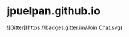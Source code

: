 # jpuelpan.github.io
[![Gitter](https://badges.gitter.im/Join Chat.svg)](https://gitter.im/Jpuelpan/jpuelpan.github.io?utm_source=badge&utm_medium=badge&utm_campaign=pr-badge&utm_content=badge)